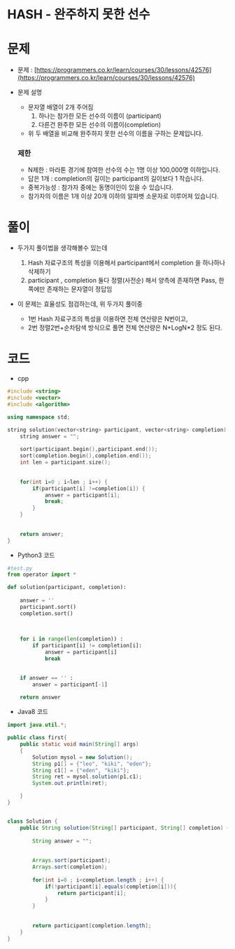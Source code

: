 # HASH - 완주하지 못한 선수


# 문제

- 문제 : [https://programmers.co.kr/learn/courses/30/lessons/42576](https://programmers.co.kr/learn/courses/30/lessons/42576)
- 문제 설명
    - 문자열 배열이 2개 주어짐
        1. 하나는 참가한 모든 선수의 이름이 (participant)
        2. 다른건 완주한 모든 선수의 이름이(completion)
    - 위 두 배열을 비교해 완주하지 못한 선수의 이름을 구하는 문제입니다.
    ### 제한

    - N제한 : 마라톤 경기에 참여한 선수의 수는 1명 이상 100,000명 이하입니다.
    - 답은 1개 : completion의 길이는 participant의 길이보다 1 작습니다.
    - 중복가능성 : 참가자 중에는 동명이인이 있을 수 있습니다.
    - 참가자의 이름은 1개 이상 20개 이하의 알파벳 소문자로 이루어져 있습니다.

# 풀이

- 두가지 풀이법을 생각해볼수 있는데
    1. Hash 자료구조의 특성을 이용해서 participant에서 completion 을 하나하나 삭제하기
    2. participant , completion 둘다 정렬(사전순) 해서 양측에 존재하면  Pass, 한쪽에만 존재하는 문자열이 정답임

- 이 문제는 효율성도 점검하는데, 위 두가지 풀이중 
    - 1번 Hash 자료구조의 특성을 이용하면 전체 연산량은 N번이고,
    - 2번 정렬2번+순차탐색 방식으로 풀면 전체 연산량은 N+LogN*2  정도 된다.

# 코드

- cpp

```cpp
#include <string>
#include <vector>
#include <algorithm>

using namespace std;

string solution(vector<string> participant, vector<string> completion) {
    string answer = "";
    
    sort(participant.begin(),participant.end());
    sort(completion.begin(),completion.end());
    int len = participant.size();
    
    
    for(int i=0 ; i<len ; i++) {
        if(participant[i] !=completion[i]) {
            answer = participant[i];
            break;
        }
    }
    
    
    return answer;
}
```


- Python3 코드

```python
#test.py
from operator import *

def solution(participant, completion):
    
    answer = ''
    participant.sort()
    completion.sort()

    
       
    for i in range(len(completion)) :
        if participant[i] != completion[i]:
            answer = participant[i]
            break
    

    if answer == '' :
        answer = participant[-1]
    
    return answer
```

- Java8 코드
```java
import java.util.*;

public class first{
	public static void main(String[] args) 
	{
		Solution mysol = new Solution();
		String p1[] = {"leo", "kiki", "eden"};
		String c1[] = {"eden", "kiki"};
		String ret = mysol.solution(p1,c1);
		System.out.println(ret);

	}
}


class Solution {
    public String solution(String[] participant, String[] completion) {
        
    	String answer = "";
    	
    	
    	Arrays.sort(participant);
    	Arrays.sort(completion);
    	
    	for(int i=0 ; i<completion.length ; i++) { 
    		if(!participant[i].equals(completion[i])){
    			return participant[i];
    		}
    	}
    	
    	
        return participant[completion.length];
    }
}
```
